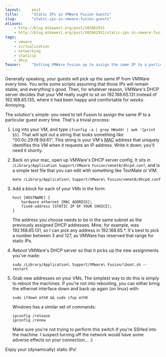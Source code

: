 ```yaml
---
layout:     post
title:      "Static IPs in VMWare Fusion Guests"
slug:       "static-ips-in-vmware-fusion-guests"
aliases:
    - http://blog.mikewest.org/post/102662931
    - http://blog.mikewest.org/post/102662931/static-ips-in-vmware-fusion-guests
tags: 
    - vmware
    - virtualization
    - networking
    - staticip
    - dhcp
Teaser:     "Setting VMWare Fusion up to assign the same IP to a particular guest OS every time is a trivial process, and makes configuring your development environment a simpler process."
---
```

Generally speaking, your guests will pick up the same IP from VMWare every time.  You write some scripts assuming that those IPs will remain stable, and everything's good.  Then, for whatever reason, VMWare's DHCP server decides that your VM really ought to sit on 192.168.65.131 instead of 192.168.65.135, where it had been happy and comfortable for _weeks_.  Annoying.

The solution's simple: you need to tell Fusion to assign the same IP to a particular guest every time.  That's a trivial process:

1.  Log into your VM, and type `ifconfig -a | grep HWaddr | awk '{print $5}`.  That will spit out a string that looks something like "00:0c:29:f8:9d:61".  This string is your VM's <abbr title="Media Access Control">MAC</abbr> address that uniquely identifies this VM when it requests an IP address.  Write it down; you'll need it shortly.

2.  Back on your mac, open up VMWare's DHCP server config.  It sits in `/Library/Application Support/VMware Fusion/vmnet8/dhcpd.conf`, and is a simple text file that you can edit with something like TextMate or VIM.

        mate /Library/Application\ Support/VMware\ Fusion/vmnet8/dhcpd.conf

3.  Add a block for each of your VMs in the form:

        host [HOSTNAME] {
            hardware ethernet [MAC ADDRESS];
            fixed-address [STATIC IP OF YOUR CHOICE];
        }

    The address you choose needs to be in the same subnet as the previously assigned DHCP addresses.  Mine, for example, was 192.168.65.131, so I can pick any address in 192.168.65.*.  It's best to pick a number between 3 and 127, as VMWare has reserved that range for static IPs.

4.  Reboot VMWare's DHCP server so that it picks up the new assignments you've made:

        sudo /Library/Application\ Support/VMware\ Fusion/\boot.sh --restart

5.  Grab new addresses on your VMs.  The simplest way to do this is simply to reboot the machines.  If you're not into rebooting, you can either bring the ethernet interface down and back up again (on linux) with:

        sudo ifdown eth0 && sudo ifup eth0

    Windows has a similar set of commands:

        ipconfig /release
        ipconfig /renew

    Make sure you're not trying to perform this switch if you're SSHed into the machine.  I suspect turning off the network would have some adverse effects on your connection... :)

Enjoy your (dynamically) static IPs!
